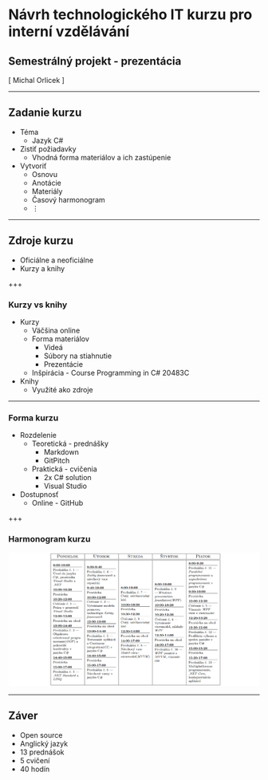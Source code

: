 ﻿# Návrh technologického IT kurzu pro interní vzdělávání
## Semestrálný projekt - prezentácia
<div class="right">
[ Michal Orlicek <xorlic00@stud.fit.vutbr.cz> ]
</div>

---
## Zadanie kurzu
* Téma
  * Jazyk C#
* Zistiť požiadavky
  * Vhodná forma materiálov a ich zastúpenie
* Vytvoriť 
  * Osnovu
  * Anotácie
  * Materiály
  * Časový harmonogram
  * ⋮

---
## Zdroje kurzu
* Oficiálne a neoficiálne
* Kurzy a knihy

+++
### Kurzy vs knihy
* Kurzy
  * Väčšina online
  * Forma materiálov
    * Videá
    * Súbory na stiahnutie
    * Prezentácie
  * Inšpirácia - Course Programming in C# 20483C
* Knihy
  * Využité ako zdroje

---
### Forma kurzu
* Rozdelenie
  * Teoretická - prednášky
    * Markdown 
    * GitPitch
  * Praktická - cvičenia
    * 2x C# solution
    * Visual Studio
* Dostupnosť
  * Online - GitHub

+++
### Harmonogram kurzu
![Harmonogram](/Introduction/Assets/img/harmonogram.png)

---
## Záver
* Open source
* Anglický jazyk
* 13 prednášok
* 5 cvičení
* 40 hodín